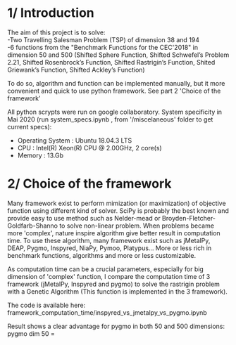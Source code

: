 # 1/ Introduction

The aim of this project is to solve:  
  -Two Travelling Salesman Problem (TSP) of dimension 38 and 194  
  -6 functions from the  "Benchmark Functions for the CEC'2018" in dimension 50 and 500 (Shifted Sphere Function, Shifted Schwefel’s Problem 2.21, Shifted Rosenbrock’s Function, Shifted Rastrigin’s Function, Shited Griewank’s Function, Shifted Ackley’s Function)  

To do so, algorithm and function can be implemented manually, but it more convenient and quick to use python framework. See part 2 'Choice of the framework'  

All python scrypts were run on google collaboratory. System specificity in Mai 2020 (run system_specs.ipynb , from '/miscelaneous' folder to get current specs):  
   - Operating System : Ubuntu 18.04.3 LTS  
   - CPU              : Intel(R) Xeon(R) CPU @ 2.00GHz, 2 core(s)  
   - Memory           : 13.Gb  




# 2/ Choice of the framework  
Many framework exist to perform mimization (or maximization) of objective function using different kind of solver. SciPy is probably the best known and provide easy to use method such as Nelder-mead or Broyden-Fletcher-Goldfarb-Shanno to solve non-linear problem. When problems became more 'complex', nature inspire algorithm give better result in computation time. To use these algorithm, many framework exist such as jMetalPy, DEAP, Pygmo, Inspyred, NiaPy, Pymoo, Platypus... More or less rich in benchmark functions, algorithms and more or less customizable.  

As computation time can be a crucial parameters, especially for big dimension of 'complex' function, I compare the computation time of 3 framework (jMetalPy, Inspyred and pygmo) to solve the rastrigin problem with a Genetic Algorithm (This function is implemented in the 3 framework).  

The code is available here: framework_computation_time/inspyred_vs_jmetalpy_vs_pygmo.ipynb  

Result shows a clear advantage for pygmo in both 50 and 500 dimensions:  
pygmo dim 50 =  
